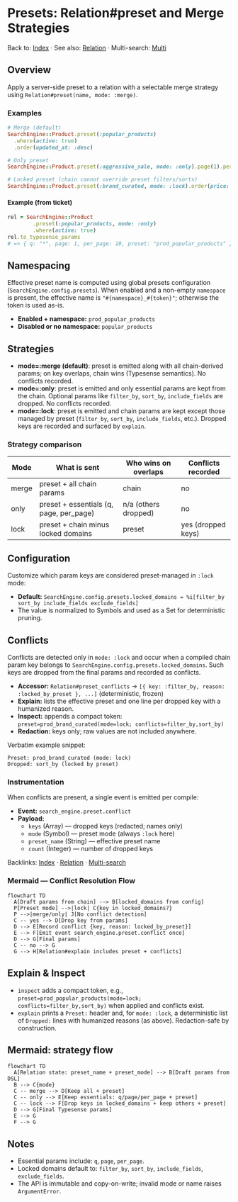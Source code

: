 # Presets: Relation#preset and Merge Strategies

Back to: [Index](./index.md) · See also: [Relation](./relation.md) · Multi-search: [Multi](./multi_search.md)

## Overview

Apply a server-side preset to a relation with a selectable merge strategy using `Relation#preset(name, mode: :merge)`.

### Examples

```ruby
# Merge (default)
SearchEngine::Product.preset(:popular_products)
  .where(active: true)
  .order(updated_at: :desc)

# Only preset
SearchEngine::Product.preset(:aggressive_sale, mode: :only).page(1).per(24)

# Locked preset (chain cannot override preset filters/sorts)
SearchEngine::Product.preset(:brand_curated, mode: :lock).order(price: :asc) # order will be dropped
```

#### Example (from ticket)

```ruby
rel = SearchEngine::Product
        .preset(:popular_products, mode: :only)
        .where(active: true)
rel.to_typesense_params
# => { q: "*", page: 1, per_page: 10, preset: "prod_popular_products" }
```

## Namespacing

Effective preset name is computed using global presets configuration (`SearchEngine.config.presets`). When enabled and a non-empty `namespace` is present, the effective name is `"#{namespace}_#{token}"`; otherwise the token is used as-is.

- **Enabled + namespace:** `prod_popular_products`
- **Disabled or no namespace:** `popular_products`

## Strategies

- **mode=:merge (default)**: preset is emitted along with all chain-derived params; on key overlaps, chain wins (Typesense semantics). No conflicts recorded.
- **mode=:only**: preset is emitted and only essential params are kept from the chain. Optional params like `filter_by`, `sort_by`, `include_fields` are dropped. No conflicts recorded.
- **mode=:lock**: preset is emitted and chain params are kept except those managed by preset (`filter_by`, `sort_by`, `include_fields`, etc.). Dropped keys are recorded and surfaced by `explain`.

### Strategy comparison

| Mode  | What is sent | Who wins on overlaps | Conflicts recorded |
|------|---------------|----------------------|--------------------|
| merge | preset + all chain params | chain | no |
| only  | preset + essentials (q, page, per_page) | n/a (others dropped) | no |
| lock  | preset + chain minus locked domains | preset | yes (dropped keys) |

## Configuration

Customize which param keys are considered preset-managed in `:lock` mode:

- **Default:** `SearchEngine.config.presets.locked_domains = %i[filter_by sort_by include_fields exclude_fields]`
- The value is normalized to Symbols and used as a Set for deterministic pruning.

## Conflicts

Conflicts are detected only in `mode: :lock` and occur when a compiled chain param key belongs to `SearchEngine.config.presets.locked_domains`. Such keys are dropped from the final params and recorded as conflicts.

- **Accessor:** `Relation#preset_conflicts` → `[{ key: :filter_by, reason: :locked_by_preset }, ...]` (deterministic, frozen)
- **Explain:** lists the effective preset and one line per dropped key with a humanized reason.
- **Inspect:** appends a compact token: `preset=prod_brand_curated(mode=lock; conflicts=filter_by,sort_by)`
- **Redaction:** keys only; raw values are not included anywhere.

Verbatim example snippet:

```
Preset: prod_brand_curated (mode: lock)
Dropped: sort_by (locked by preset)
```

### Instrumentation

When conflicts are present, a single event is emitted per compile:

- **Event:** `search_engine.preset.conflict`
- **Payload:**
  - `keys` (Array<Symbol>) — dropped keys (redacted; names only)
  - `mode` (Symbol) — preset mode (always `:lock` here)
  - `preset_name` (String) — effective preset name
  - `count` (Integer) — number of dropped keys

Backlinks: [Index](./index.md) · [Relation](./relation.md) · [Multi-search](./multi_search.md)

### Mermaid — Conflict Resolution Flow

```mermaid
flowchart TD
  A[Draft params from chain] --> B[locked_domains from config]
  P[Preset mode] -->|lock| C{key in locked_domains?}
  P -->|merge/only| J[No conflict detection]
  C -- yes --> D[Drop key from params]
  D --> E[Record conflict {key, reason: locked_by_preset}]
  E --> F[Emit event search_engine.preset.conflict once]
  D --> G[Final params]
  C -- no --> G
  G --> H[Relation#explain includes preset + conflicts]
```

## Explain & Inspect

- `inspect` adds a compact token, e.g., `preset=prod_popular_products(mode=lock; conflicts=filter_by,sort_by)` when applied and conflicts exist.
- `explain` prints a `Preset:` header and, for `mode: :lock`, a deterministic list of `Dropped:` lines with humanized reasons (as above). Redaction-safe by construction.

## Mermaid: strategy flow

```mermaid
flowchart TD
  A[Relation state: preset_name + preset_mode] --> B[Draft params from DSL]
  B --> C{mode}
  C -- merge --> D[Keep all + preset]
  C -- only --> E[Keep essentials: q/page/per_page + preset]
  C -- lock --> F[Drop keys in locked_domains + keep others + preset]
  D --> G[Final Typesense params]
  E --> G
  F --> G
```

## Notes

- Essential params include: `q`, `page`, `per_page`.
- Locked domains default to: `filter_by`, `sort_by`, `include_fields`, `exclude_fields`.
- The API is immutable and copy-on-write; invalid mode or name raises `ArgumentError`.
